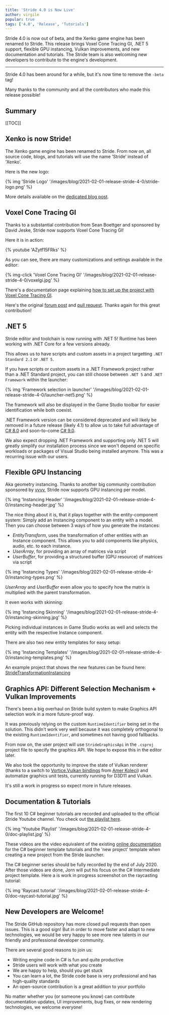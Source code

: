 ```yaml
---
title: 'Stride 4.0 is Now Live'
author: virgile
popular: true
tags: ['4.0', 'Release', 'Tutorials']
---
```


Stride 4.0 is now out of beta, and the Xenko game engine has been renamed to Stride. This release brings Voxel Cone Tracing GI, .NET 5 support, flexible GPU instancing, Vulkan improvements, and new documentation and tutorials. The Stride team is also welcoming new developers to contribute to the engine's development.

---

Stride 4.0 has been around for a while, but it's now time to remove the `-beta` tag!

Many thanks to the community and all the contributors who made this release possible!

## Summary

[[TOC]]

## Xenko is now Stride!

The Xenko game engine has been renamed to Stride. From now on, all source code, blogs, and tutorials will use the name ‘Stride’ instead of ‘Xenko’.

Here is the new logo:

{% img 'Stride Logo' '/images/blog/2021-02-01-release-stride-4-0/stride-logo.png' %}

More details available on the [dedicated blog post](https://www.stride3d.net/blog/xenko-has-been-renamed-to-stride/).

## Voxel Cone Tracing GI

Thanks to a substantial contribution from Sean Boettger and sponsored by David Jeske, Stride now supports Voxel Cone Tracing GI!

Here it is in action:

{% youtube 'AZytf15FRks' %}

As you can see, there are many customizations and settings available in the editor:

{% img-click 'Voxel Cone Tracing GI' '/images/blog/2021-02-01-release-stride-4-0/voxelgi.jpg' %}

There's a documentation page explaining [how to set up the project with Voxel Cone Tracing GI](https://doc.stride3d.net/4.0/en/manual/graphics/lights-and-shadows/voxel-cone-tracing-gi.html).

Here's the original [forum post](https://forums.stride3d.net/t/voxel-gi-implementation/1947) and [pull request](https://github.com/stride3d/stride/pull/583). Thanks again for this great contribution!

## .NET 5

Stride editor and toolchain is now running with .NET 5! Runtime has been working with .NET Core for a few versions already.

This allows us to have scripts and custom assets in a project targetting `.NET Standard 2.1` or `.NET 5`.

If you have scripts or custom assets in a .NET Framework project rather than a .NET Standard project, you can still choose between `.NET 5` and `.NET Framework` within the launcher:

{% img 'Framework selection in launcher' '/images/blog/2021-02-01-release-stride-4-0/launcher-net5.png' %}

The framework will also be displayed in the Game Studio toolbar for easier identification while both coexist.

.NET Framework version can be considered deprecated and will likely be removed in a future release (likely 4.1) to allow us to take full advantage of [C# 8.0](https://docs.microsoft.com/en-us/dotnet/csharp/whats-new/csharp-8) and soon-to-come [C# 9.0](https://devblogs.microsoft.com/dotnet/welcome-to-c-9-0/).

We also expect dropping .NET Framework and supporting only .NET 5 will greatly simplify our installation process since we won't depend on specific workloads or packages of Visual Studio being installed anymore. This was a recurring issue with our users.

## Flexible GPU Instancing

Aka geometry instancing. Thanks to another big community contribution sponsored by [vvvv](https://visualprogramming.net/), Stride now supports GPU instancing per model.

{% img 'Instancing Header' '/images/blog/2021-02-01-release-stride-4-0/instancing-header.jpg' %}

The nice thing about it is, that it plays together with the entity-component system: Simply add an Instancing component to an entity with a model. Then you can choose between 3 ways of how you generate the instances:

* _EntityTransform_, uses the transformation of other entities with an Instance component. This allows you to add components like physics, audio, etc. to each instance.
* _UserArray_, for providing an array of matrices via script
* _UserBuffer_, for providing a structured buffer (GPU resource) of matrices via script

{% img 'Instancing Types' '/images/blog/2021-02-01-release-stride-4-0/instancing-types.png' %}

_UserArray_ and _UserBuffer_ even allow you to specify how the matrix is multiplied with the parent transformation.

It even works with skinning:

{% img 'Instancing Skinning' '/images/blog/2021-02-01-release-stride-4-0/instancing-skinning.jpg' %}

Picking individual instances in Game Studio works as well and selects the entity with the respective Instance component.

There are also two new entity templates for easy setup:

{% img 'Instancing Templates' '/images/blog/2021-02-01-release-stride-4-0/instancing-templates.png' %}

An example project that shows the new features can be found here: [StrideTransformationInstancing](https://github.com/tebjan/StrideTransformationInstancing)


## Graphics API: Different Selection Mechanism + Vulkan Improvements

There's been a big overhaul on Stride build system to make Graphics API selection work in a more future-proof way.

It was previously relying on the custom `RuntimeIdentifier` being set in the solution. This didn't work very well because it was completely orthogonal to the existing `RuntimeIdentifier`, and sometimes not having good fallbacks.

From now on, the user project will use `StrideGraphicsApi` in the `.csproj` project file to specify the graphics API. We hope to expose this in the editor later.

We also took the opportunity to improve the state of Vulkan renderer (thanks to a switch to [Vortice.Vulkan bindings](https://github.com/amerkoleci/Vortice.Vulkan) from [Amer Koleci](https://github.com/amerkoleci)) and automatize graphics unit tests, currently running for D3D11 and Vulkan. 

It's still a work in progress so expect more in future releases.

## Documentation & Tutorials

The first 10 C# beginner tutorials are recorded and uploaded to the official Stride Youtube channel. You check out [the playlist here](https://www.youtube.com/playlist?list=PLRZx2y7uC8mNySUMfOQf-TLNVnnHkLfPi). 

{% img 'Youtube Playlist' '/images/blog/2021-02-01-release-stride-4-0/doc-playlist.jpg' %}

These videos are the video equivalent of the existing [online documentation](https://doc.stride3d.net/latest/en/tutorials/csharpbeginner/index.html) for the C# beginner template tutorials and the 'new project' template when creating a new project from the Stride launcher.

The C# beginner series should be fully recorded by the end of July 2020. 
After those videos are done, Jorn will put his focus on the C# Intermediate project template. Here a is work in progress screenshot on the raycasting tutorial:

{% img 'Raycast tutorial' '/images/blog/2021-02-01-release-stride-4-0/doc-raycast-tutorial.jpg' %}

## New Developers are Welcome!
The Stride GitHub repository has more closed pull requests than open issues. This is a good sign! But in order to move faster and adapt to new technologies, we would be very happy to see more new talents in our friendly and professional developer community.

There are several good reasons to join us:

* Writing engine code in C# is fun and quite productive
* Stride users will work with what you create
* We are happy to help, should you get stuck
* You can learn a lot, the Stride code base is very professional and has high-quality standards
* An open-source contribution is a great addition to your portfolio

No matter whether you (or someone you know) can contribute documentation updates, UI improvements, bug fixes, or new rendering technologies, we welcome everyone!
